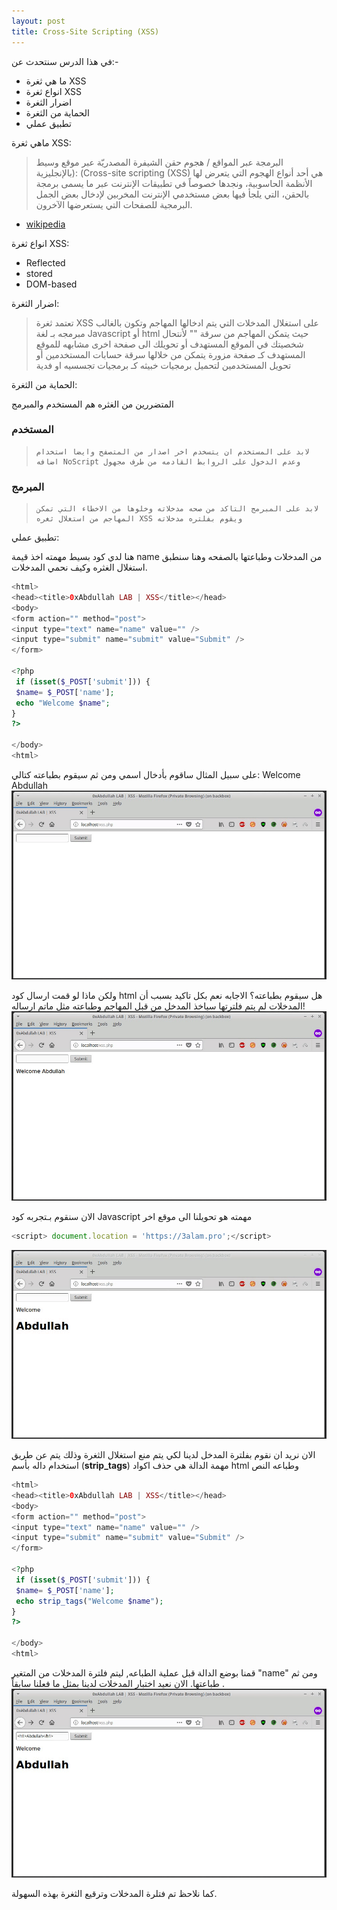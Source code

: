 ```yaml
---
layout: post
title: Cross-Site Scripting (XSS)
---
```


في هذا الدرس سنتحدث عن:-
- ما هي ثغرة XSS
- انواع ثغرة XSS
- اضرار الثغرة
 - الحماية من الثغرة
 - تطبيق عملي
 
 
 
 ماهي ثغرة XSS:
 
 > البرمجة عبر المواقع / هجوم حقن الشيفرة المصدريّة عبر موقع وسيط (بالإنجليزية: (Cross-site scripting (XSS) هي أحد أنواع الهجوم التي يتعرض لها الأنظمة الحاسوبية، ونجدها خصوصاً في تطبيقات الإنترنت عبر ما يسمى برمجة بالحقن، التي يلجأ فيها بعض مستخدمي الإنترنت المخربين لإدخال بعض الجمل البرمجية للصفحات التي يستعرضها الآخرون.
 
- [wikipedia](https://ar.wikipedia.org/wiki/%D8%A8%D8%B1%D9%85%D8%AC%D8%A9_%D8%B9%D8%A8%D8%B1_%D9%85%D9%88%D8%A7%D9%82%D8%B9)

انواع ثغرة XSS:
- Reflected
- stored
- DOM-based

اضرار الثغرة:
> تعتمد ثغرة XSS على استغلال المدخلات التي يتم ادخالها المهاجم وتكون بالغالب مبرمجه بـ لغة Javascript أو html حيث يتمكن المهاجم من سرقة "" لأنتحال شخصيتك في الموقع المستهدف أو تحويلك الى صفحة اخرى مشابهه للموقع المستهدف كـ صفحة مزورة يتمكن من خلالها سرقة حسابات المستخدمين أو تحويل المستخدمين لتحميل برمجيات خبيثه كـ برمجيات تجسسيه او فدية

الحماية من الثغرة:

المتضررين من الغثره هم المستخدم والمبرمج

### المستخدم
>     لابد على المستخدم ان يتسخدم اخر اصدار من المتصفح وايضا استخدام اضافه NoScript وعدم الدخول على الروابط القادمه من طرف مجهول
### المبرمج
>     لابد على المبرمج التاكد من صحه مدخلاته وخلوها من الاخطاء التي تمكن المهاجم من استغلال ثغره XSS ويقوم بفلتره مدخلاته

تطبيق عملي:

هنا لدي كود بسيط مهمته اخذ قيمة name من المدخلات وطباعتها بالصفحه وهنا سنطبق استغلال الغثره وكيف نحمي المدخلات.

```php
<html>
<head><title>0xAbdullah LAB | XSS</title></head>
<body>
<form action="" method="post">
<input type="text" name="name" value="" />
<input type="submit" name="submit" value="Submit" />
</form>

<?php
 if (isset($_POST['submit'])) {
 $name= $_POST['name'];
 echo "Welcome $name";
}
?>

</body>
<html>
```

على سبيل المثال ساقوم بأدخال اسمي ومن ثم سيقوم بطباعته كتالي: Welcome Abdullah
![enter image description here](https://raw.githubusercontent.com/0xAbdullah/0xAbdullah.github.io/master/MyFiles/XSS/1.gif)

ولكن ماذا لو قمت ارسال كود html هل سيقوم بطباعته؟ الاجابه نعم بكل تاكيد بسبب أن المدخلات لم يتم فلترتها سياخذ المدخل من قبل المهاجم وطباعته مثل ماتم ارساله!
![enter image description here](https://raw.githubusercontent.com/0xAbdullah/0xAbdullah.github.io/master/MyFiles/XSS/2.gif)

الان سنقوم بـتجربه كود Javascript مهمته هو تحويلنا الى موقع اخر
```javascript
<script> document.location = 'https://3alam.pro';</script>
```
![enter image description here](https://raw.githubusercontent.com/0xAbdullah/0xAbdullah.github.io/master/MyFiles/XSS/3.gif)

الان نريد ان نقوم بفلترة المدخل لدينا لكي يتم منع استغلال الثغرة وذلك يتم عن طريق استخدام داله بأسم (**strip_tags**) مهمة الدالة هي حذف اكواد html وطباعه النص

```php
<html>
<head><title>0xAbdullah LAB | XSS</title></head>
<body>
<form action="" method="post">
<input type="text" name="name" value="" />
<input type="submit" name="submit" value="Submit" />
</form>

<?php
 if (isset($_POST['submit'])) {
 $name= $_POST['name'];
 echo strip_tags("Welcome $name");
}
?>

</body>
<html>
```

قمنا بوضع الدالة قبل عملية الطباعه, ليتم فلترة المدخلات من المتغير "name" ومن ثم طباعتها. الان نعيد اختبار المدخلات لدينا بمثل ما فعلنا سابقاً .
![enter image description here](https://raw.githubusercontent.com/0xAbdullah/0xAbdullah.github.io/master/MyFiles/XSS/4.gif)

كما نلاحظ تم فتلرة المدخلات وترقيع الثغرة بهذه السهولة.
